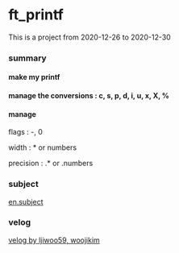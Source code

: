 # ft_printf

This is a project from 2020-12-26 to 2020-12-30

### summary

#### make my printf

#### manage the conversions : c, s, p, d, i, u, x, X, %

#### manage 

flags : -, 0

width : * or numbers

precision : .* or .numbers

### subject

[en.subject](https://github.com/KimUJin3359/ft_printf/blob/master/en.subject.pdf)

### velog

[velog by ljiwoo59, woojikim](https://velog.io/@ljiwoo59/ftprintf)
